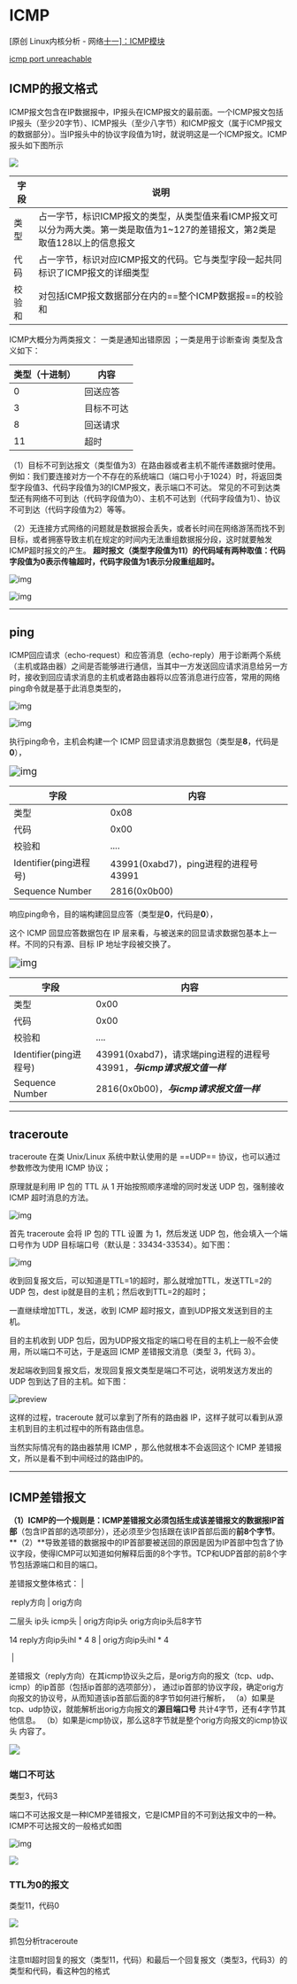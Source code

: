 # ICMP

[原创                   Linux内核分析 - 网络[十一\]：ICMP模块](https://blog.csdn.net/qy532846454/article/details/6915835)

[icmp port unreachable](https://www.cnblogs.com/codestack/p/12863526.html)



## ICMP的报文格式

ICMP报文包含在IP数据报中，IP报头在ICMP报文的最前面。一个ICMP报文包括IP报头（至少20字节）、ICMP报头（至少八字节）和ICMP报文（属于ICMP报文的数据部分）。当IP报头中的协议字段值为1时，就说明这是一个ICMP报文。ICMP报头如下图所示


![](icmp.png)



| 字段   | 说明                                                         |
| ------ | ------------------------------------------------------------ |
| 类型   | 占一字节，标识ICMP报文的类型，从类型值来看ICMP报文可以分为两大类。第一类是取值为1~127的差错报文，第2类是取值128以上的信息报文 |
| 代码   | 占一字节，标识对应ICMP报文的代码。它与类型字段一起共同标识了ICMP报文的详细类型 |
| 校验和 | 对包括ICMP报文数据部分在内的==整个ICMP数据报==的校验和       |

ICMP大概分为两类报文： 
 一类是通知出错原因 ；一类是用于诊断查询 
 类型及含义如下：

| 类型（十进制） | 内容       |
| -------------- | ---------- |
| 0              | 回送应答   |
| 3              | 目标不可达 |
| 8              | 回送请求   |
| 11             | 超时       |

（1）目标不可到达报文（类型值为3）在路由器或者主机不能传递数据时使用。
例如：我们要连接对方一个不存在的系统端口（端口号小于1024）时，将返回类型字段值3、代码字段值为3的ICMP报文，表示端口不可达。
常见的不可到达类型还有网络不可到达（代码字段值为0）、主机不可达到（代码字段值为1）、协议不可到达（代码字段值为2）等等。

（2）无连接方式网络的问题就是数据报会丢失，或者长时间在网络游荡而找不到目标，或者拥塞导致主机在规定的时间内无法重组数据报分段，这时就要触发ICMP超时报文的产生。 
 **超时报文（类型字段值为11）的代码域有两种取值：代码字段值为0表示传输超时，代码字段值为1表示分段重组超时。**



![img](icmp类型和代码.png)



![img](icmp_ip封装.jpg)

------

## ping

ICMP回应请求（echo-request）和应答消息（echo-reply）用于诊断两个系统（主机或路由器）之间是否能够进行通信，当其中一方发送回应请求消息给另一方时，接收到回应请求消息的主机或者路由器将以应答消息进行应答，常用的网络ping命令就是基于此消息类型的，

![img](icmp-查询请求和应答消息格式.jpg)



![img](icmp-ping-报文流程.jpg)

执行ping命令，主机会构建一个 ICMP 回显请求消息数据包（类型是**8**，代码是**0**），

<img src="icmp-ping-request.jpg" alt="img" style="zoom:125%;" />



| 字段                   | 内容                                 |
| ---------------------- | ------------------------------------ |
| 类型                   | 0x08                                 |
| 代码                   | 0x00                                 |
| 校验和                 | ....                                 |
| Identifier(ping进程号) | 43991(0xabd7)，ping进程的进程号43991 |
| Sequence Number        | 2816(0x0b00)                         |



响应ping命令，目的端构建回显应答（类型是**0**，代码是**0**），

这个 ICMP 回显应答数据包在 IP 层来看，与被送来的回显请求数据包基本上一样。不同的只有源、目标 IP 地址字段被交换了。

<img src="icmp-ping-respons.jpg" alt="img" style="zoom:125%;" />



| 字段                   | 内容                                                         |
| ---------------------- | ------------------------------------------------------------ |
| 类型                   | 0x00                                                         |
| 代码                   | 0x00                                                         |
| 校验和                 | ....                                                         |
| Identifier(ping进程号) | 43991(0xabd7)，请求端ping进程的进程号43991，***与icmp请求报文值一样*** |
| Sequence Number        | 2816(0x0b00)，***与icmp请求报文值一样***                     |

------

## traceroute

traceroute 在类 Unix/Linux 系统中默认使用的是 ==UDP== 协议，也可以通过参数修改为使用 ICMP 协议；

原理就是利用 IP 包的 TTL 从 1 开始按照顺序递增的同时发送 UDP 包，强制接收 ICMP 超时消息的方法。

![img](icmp-traceroute.jpg)



首先 traceroute 会将 IP 包的 TTL 设置 为 1，然后发送 UDP 包，他会填入一个端口号作为 UDP 目标端口号（默认是：33434-33534）。如下图：

![img](icmp-traceroute-TTL-1.jpg)

收到回复报文后，可以知道是TTL=1的超时，那么就增加TTL，发送TTL=2的UDP 包，dest ip就是目的主机；然后收到TTL=2的超时；

一直继续增加TTL，发送，收到 ICMP 超时报文，直到UDP报文发送到目的主机。

目的主机收到 UDP 包后，因为UDP报文指定的端口号在目的主机上一般不会使用，所以端口不可达，于是返回 ICMP 差错报文消息（类型 3，代码 3）。

发起端收到回复报文后，发现回复报文类型是端口不可达，说明发送方发出的 UDP 包到达了目的主机。如下图：

![preview](icmp-traceroute-目的端返回报文.jpg)

这样的过程，traceroute 就可以拿到了所有的路由器 IP，这样子就可以看到从源主机到目的主机过程中的所有路由信息。

当然实际情况有的路由器禁用 ICMP ，那么他就根本不会返回这个 ICMP 差错报文，所以是看不到中间经过的路由IP的。

------

## ICMP差错报文

**（1）**ICMP的一个规则是：ICMP差错报文必须包括生成该差错报文的**数据报IP首部**（包含IP首部的选项部分），还必须至少包括跟在该IP首部后面的**前8个字节**。
**（2）**导致差错的数据报中的IP首部要被送回的原因是因为IP首部中包含了协议字段，使得ICMP可以知道如何解释后面的8个字节。TCP和UDP首部的前8个字节包括源端口和目的端口。

差错报文整体格式：                                           |

​                      reply方向                                       |                              orig方向

二层头				 ip头					icmp头		   |		orig方向ip头				orig方向ip头后8字节

   14		reply方向ip头ihl * 4   		  8				|		orig方向ip头ihl * 4

​                                                                            |

差错报文（reply方向）在其icmp协议头之后，是orig方向的报文（tcp、udp、icmp）的ip首部（包括ip首部的选项部分），
通过ip首部的协议字段，确定orig方向报文的协议号，从而知道该ip首部后面的8字节如何进行解析，
（a）如果是tcp、udp协议，就能解析出orig方向报文的**源目端口号** 共计4字节，还有4字节其他信息。
（b）如果是icmp协议，那么这8字节就是整个orig方向报文的icmp协议头 内容了。

<img src="icmp-差错报文为何要有ip头后至少8字节.png" style="zoom:120%;" />



### 端口不可达

类型3，代码3

端口不可达报文是一种ICMP差错报文，它是ICMP目的不可到达报文中的一种。ICMP不可达报文的一般格式如图

![img](icmp-端口不可达差错报文格式.png)



![](icmp-traceroute-baidu-midway-端口不可达.jpg)



### TTL为0的报文

类型11，代码0

![](icmp-traceroute-baidu-midway-超时.jpg)



抓包分析traceroute

注意ttl超时回复的报文（类型11，代码）和最后一个回复报文（类型3，代码3）的类型和代码，看这种包的格式

